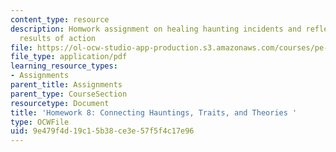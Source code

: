 ```yaml
---
content_type: resource
description: Homwork assignment on healing haunting incidents and reflecting on the
  results of action
file: https://ol-ocw-studio-app-production.s3.amazonaws.com/courses/pe-550-designing-your-life-spring-2009/9e479f4d19c15b38ce3e57f5f4c17e96_MITPE_550iap09_s09_assn08.pdf
file_type: application/pdf
learning_resource_types:
- Assignments
parent_title: Assignments
parent_type: CourseSection
resourcetype: Document
title: 'Homework 8: Connecting Hauntings, Traits, and Theories '
type: OCWFile
uid: 9e479f4d-19c1-5b38-ce3e-57f5f4c17e96
---
```

